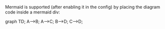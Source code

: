 Mermaid is supported (after enabling it in the config) by placing the diagram
code inside a mermaid div:

<div class='mermaid'>
graph TD;
    A-->B;
    A-->C;
    B-->D;
    C-->D;
</div>
